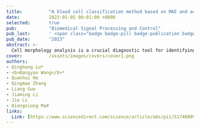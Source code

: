 ```yaml
---
title:          "A blood cell classification method based on MAE and active learning"
date:           2023-01-05 00:01:00 +0800
selected:       true
pub:            "Biomedical Signal Processing and Control"
pub_last:       ' <span class="badge badge-pill badge-publication badge-success">Journal</span>'
pub_date:       "2023"
abstract: >-
  Cell morphology analysis is a crucial diagnostic tool for identifying blood diseases. This paper proposes a blood cell classification method based on Masked Autoencoder (MAE) and active learning (AL) to select the most valuable samples for labeling. The proposed approach achieves comparable classification performance to SOTA method based on ResNeXt when utilizing only 20% of the labeled data.
cover:          /assets/images/covers/cover1.png
authors:
- Qinghang Lu*
- <b>Bangyao Wang</b>*
- Quanhui He
- Qingmao Zhang
- Liang Guo
- Jiaming Li
- Jie Li
- Qiongxiong Ma#
links:
  Link: [https://www.sciencedirect.com/science/article/abs/pii/S1746809423012466]
---
```


